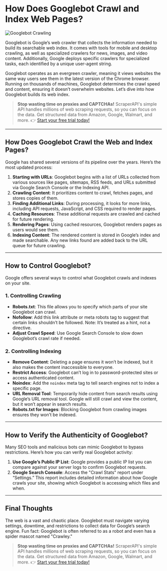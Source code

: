 # How Does Googlebot Crawl and Index Web Pages?

![Googlebot Crawling](https://www.hai115.com/wp-content/uploads/2024/05/31/e5b44bcb4d67494c7db2c6e7b1209bc4.png)

Googlebot is Google’s web crawler that collects the information needed to build its searchable web index. It comes with tools for mobile and desktop crawling, as well as specialized crawlers for news, images, and video content. Additionally, Google deploys specific crawlers for specialized tasks, each identified by a unique user-agent string.

Googlebot operates as an evergreen crawler, meaning it views websites the same way users see them in the latest version of the Chrome browser. Running on thousands of machines, Googlebot determines the crawl speed and content, ensuring it doesn’t overwhelm websites. Let’s dive into how Googlebot builds its web index.

> **Stop wasting time on proxies and CAPTCHAs!** ScraperAPI's simple API handles millions of web scraping requests, so you can focus on the data. Get structured data from Amazon, Google, Walmart, and more. 👉 [Start your free trial today!](https://bit.ly/Scraperapi)

---

## How Does Googlebot Crawl the Web and Index Pages?

Google has shared several versions of its pipeline over the years. Here’s the most updated process:

1. **Starting with URLs**: Googlebot begins with a list of URLs collected from various sources like pages, sitemaps, RSS feeds, and URLs submitted via Google Search Console or the Indexing API.
2. **Crawling Content**: It prioritizes content to crawl, fetches pages, and stores copies of them.
3. **Finding Additional Links**: During processing, it looks for more links, including API requests, JavaScript, and CSS required to render pages.
4. **Caching Resources**: These additional requests are crawled and cached for future rendering.
5. **Rendering Pages**: Using cached resources, Googlebot renders pages as users would see them.
6. **Indexing Content**: The rendered content is stored in Google’s index and made searchable. Any new links found are added back to the URL queue for future crawling.

---

## How to Control Googlebot?

Google offers several ways to control what Googlebot crawls and indexes on your site.

### 1. Controlling Crawling

- **Robots.txt**: This file allows you to specify which parts of your site Googlebot can crawl.
- **Nofollow**: Add this link attribute or meta robots tag to suggest that certain links shouldn’t be followed. Note: It’s treated as a hint, not a directive.
- **Adjust Crawl Speed**: Use Google Search Console to slow down Googlebot’s crawl rate if needed.

### 2. Controlling Indexing

- **Remove Content**: Deleting a page ensures it won’t be indexed, but it also makes the content inaccessible to everyone.
- **Restrict Access**: Googlebot can’t log in to password-protected sites or access authenticated content.
- **Noindex**: Add the `noindex` meta tag to tell search engines not to index a specific page.
- **URL Removal Tool**: Temporarily hide content from search results using Google’s URL removal tool. Google will still crawl and view the content, but it won’t appear in search results.
- **Robots.txt for Images**: Blocking Googlebot from crawling images ensures they won’t be indexed.

---

## How to Verify the Authenticity of Googlebot?

Many SEO tools and malicious bots can mimic Googlebot to bypass restrictions. Here’s how you can verify real Googlebot activity:

1. **Use Google’s Public IP List**: Google provides a public IP list you can compare against your server logs to confirm Googlebot requests.
2. **Google Search Console**: Access the "Crawl Stats" report under “Settings.” This report includes detailed information about how Google crawls your site, showing which Googlebot is accessing which files and when.

---

## Final Thoughts

The web is a vast and chaotic place. Googlebot must navigate varying settings, downtime, and restrictions to collect data for Google’s search engine. Fun fact: Googlebot is often referred to as a robot and even has a spider mascot named "Crawley."

> **Stop wasting time on proxies and CAPTCHAs!** ScraperAPI's simple API handles millions of web scraping requests, so you can focus on the data. Get structured data from Amazon, Google, Walmart, and more. 👉 [Start your free trial today!](https://bit.ly/Scraperapi)
